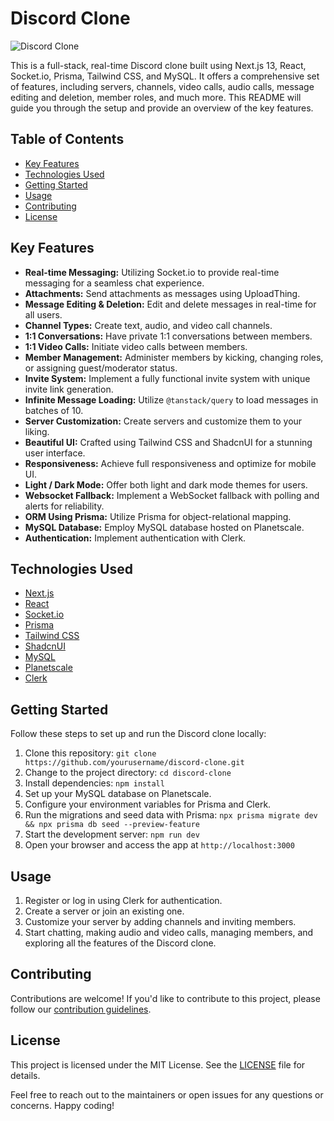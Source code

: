 # Discord Clone

![Discord Clone]([link_to_your_image_here](https://images-eds-ssl.xboxlive.com/image?url=Q_rwcVSTCIytJ0KOzcjWTYl.n38D8jlKWXJx7NRJmQKBAEDCgtTAQ0JS02UoaiwRCHTTX1RAopljdoYpOaNfVf5nBNvbwGfyR5n4DAs0DsOwxSO9puiT_GgKqinHT8HsW8VYeiiuU1IG3jY69EhnsQ--&format=source))

This is a full-stack, real-time Discord clone built using Next.js 13, React, Socket.io, Prisma, Tailwind CSS, and MySQL. It offers a comprehensive set of features, including servers, channels, video calls, audio calls, message editing and deletion, member roles, and much more. This README will guide you through the setup and provide an overview of the key features.

## Table of Contents

- [Key Features](#key-features)
- [Technologies Used](#technologies-used)
- [Getting Started](#getting-started)
- [Usage](#usage)
- [Contributing](#contributing)
- [License](#license)

## Key Features

- **Real-time Messaging:** Utilizing Socket.io to provide real-time messaging for a seamless chat experience.
- **Attachments:** Send attachments as messages using UploadThing.
- **Message Editing & Deletion:** Edit and delete messages in real-time for all users.
- **Channel Types:** Create text, audio, and video call channels.
- **1:1 Conversations:** Have private 1:1 conversations between members.
- **1:1 Video Calls:** Initiate video calls between members.
- **Member Management:** Administer members by kicking, changing roles, or assigning guest/moderator status.
- **Invite System:** Implement a fully functional invite system with unique invite link generation.
- **Infinite Message Loading:** Utilize `@tanstack/query` to load messages in batches of 10.
- **Server Customization:** Create servers and customize them to your liking.
- **Beautiful UI:** Crafted using Tailwind CSS and ShadcnUI for a stunning user interface.
- **Responsiveness:** Achieve full responsiveness and optimize for mobile UI.
- **Light / Dark Mode:** Offer both light and dark mode themes for users.
- **Websocket Fallback:** Implement a WebSocket fallback with polling and alerts for reliability.
- **ORM Using Prisma:** Utilize Prisma for object-relational mapping.
- **MySQL Database:** Employ MySQL database hosted on Planetscale.
- **Authentication:** Implement authentication with Clerk.

## Technologies Used

- [Next.js](https://nextjs.org/)
- [React](https://reactjs.org/)
- [Socket.io](https://socket.io/)
- [Prisma](https://prisma.io/)
- [Tailwind CSS](https://tailwindcss.com/)
- [ShadcnUI](https://shadcn.com/)
- [MySQL](https://www.mysql.com/)
- [Planetscale](https://planetscale.com/)
- [Clerk](https://clerk.dev/)

## Getting Started

Follow these steps to set up and run the Discord clone locally:

1. Clone this repository: `git clone https://github.com/yourusername/discord-clone.git`
2. Change to the project directory: `cd discord-clone`
3. Install dependencies: `npm install`
4. Set up your MySQL database on Planetscale.
5. Configure your environment variables for Prisma and Clerk.
6. Run the migrations and seed data with Prisma: `npx prisma migrate dev && npx prisma db seed --preview-feature`
7. Start the development server: `npm run dev`
8. Open your browser and access the app at `http://localhost:3000`

## Usage

1. Register or log in using Clerk for authentication.
2. Create a server or join an existing one.
3. Customize your server by adding channels and inviting members.
4. Start chatting, making audio and video calls, managing members, and exploring all the features of the Discord clone.

## Contributing

Contributions are welcome! If you'd like to contribute to this project, please follow our [contribution guidelines](CONTRIBUTING.md).

## License

This project is licensed under the MIT License. See the [LICENSE](LICENSE) file for details.

Feel free to reach out to the maintainers or open issues for any questions or concerns. Happy coding!
